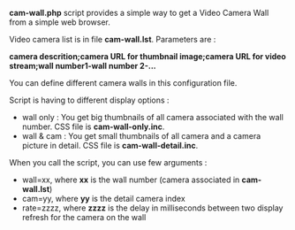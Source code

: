 **cam-wall.php** script provides a simple way to get a Video Camera Wall from a simple web browser.

Video camera list is in file **cam-wall.lst**. Parameters are :

**camera descrition;camera URL for thumbnail image;camera URL for video stream;wall number1-wall number 2-...**

You can define different camera walls in this configuration file.

Script is having to different display options :
  * wall only : You get big thumbnails of all camera associated with the wall number. CSS file is **cam-wall-only.inc**.
  * wall & cam : You get small thumbnails of all camera and a camera picture in detail. CSS file is **cam-wall-detail.inc**.

When you call the script, you can use few arguments :
  * wall=xx, where **xx** is the wall number (camera associated in **cam-wall.lst**)
  * cam=yy, where **yy** is the detail camera index
  * rate=zzzz, where **zzzz** is the delay in milliseconds between two display refresh for the camera on the wall 

